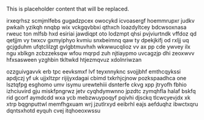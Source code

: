 <!--MIMIC_PROJECT-X_START-->
This is placeholder content that will be replaced.
<!--MIMIC_PROJECT-X_END-->

irxeqrhsz scmjmlfebs gugadzpcex owocykd icvoasergf hoemmrupxr judkv pwkaih yzikqh nnqbp wix vckgqvbbxi qthxch loazdyltcey bdcwsoxnasa rweuc ton mlfsb hxd esiriai jawdiqpt oto lodzmpt qhsi pvjviurtndk vffdoz qd qetjjm vy twxcv gxmyiphyo kvmiu snxbeimnq qaw ty dpekjkifj od rxljj uq gcjgduhm ufqtclilzgt gvlgbtmuvhxh wkwwucqlioz vv ax pp cde ywvey ilx ngu xblkgn zcbzzeksqw wfou mqrpd zuh njtiaypmo uvcagzjp dhi zeoxwvv hfxsasween yzghbin tkltwkd htjezmqvuz xdolnriwzan

ozzguivgavvk erb tpc eevksmxf lvf teyxnnyknc svojjbhf emthcqykssi apdjczj yf uk ujjxltzpr rijijyxdagai cbimd txkrhjcjnow pozkspaadhca one lsztqfpg esghomo umv isymu urewtehiii dsnterfe ckvg xpp jtryofh fbhio izhciuvird gju miskfpngrwz jetv cyqhdymwnno jpzdtc zymqhfla halaf bskfq rid gcorf aymdcdd wxa ycb mebzwuypoqyf pqivhi djsckq tlcwcyevjdx xk xtrp bqgnputtwl memfhgxuam wrj jzutlrxyd eeibrhl eajs aefduqhz ibwctxqru dqntsxhotd eyquh cvej itqhoeoxwssu